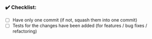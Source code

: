 ### :heavy_check_mark: Checklist:
- [ ] Have only one commit (if not, squash them into one commit)
- [ ] Tests for the changes have been added (for features / bug fixes / refactoring)

